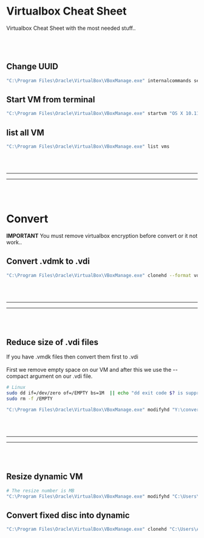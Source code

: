 # Virtualbox Cheat Sheet
Virtualbox Cheat Sheet with the most needed stuff..
<br />
<br />
<br />
<br />


## Change UUID
```bash
"C:\Program Files\Oracle\VirtualBox\VBoxManage.exe" internalcommands sethduuid "C:\Users\Administrator\VirtualBox VMs\Ubuntu 20.04 LTS v4\Ubuntu 20.04 LTS v4.vdi"
```  

## Start VM from terminal
```bash
"C:\Program Files\Oracle\VirtualBox\VBoxManage.exe" startvm "OS X 10.11 El Capitan Retail" --x
```  

## list all VM
```bash
"C:\Program Files\Oracle\VirtualBox\VBoxManage.exe" list vms
```  



<br />
<br />


 _____________________________________________________
 _____________________________________________________


<br />
<br />

# Convert
**IMPORTANT**
You must remove virtualbox encryption before convert or it not work..


## Convert .vdmk to .vdi
```bash
"C:\Program Files\Oracle\VirtualBox\VBoxManage.exe" clonehd --format vdi "Y:\Ubuntu 20.04 LTS v3\Ubuntu 20.04 LTS v3.vmdk" "Y:\convertarea\Ubuntu 20.04 LTS v3\Ubuntu 20.04 LTS v3.vdi"
```  



<br />
<br />


 _____________________________________________________
 _____________________________________________________


<br />
<br />


## Reduce size of .vdi files
If you have .vmdk files then convert them first to .vdi <br />
<br />
First we remove empty space on our VM and after this we use the --compact argument on our .vdi file.

```bash
# Linux
sudo dd if=/dev/zero of=/EMPTY bs=1M  || echo "dd exit code $? is suppressed"
sudo rm -f /EMPTY
```  

```bash
"C:\Program Files\Oracle\VirtualBox\VBoxManage.exe" modifyhd "Y:\convertarea\Ubuntu 20.04 LTS v3\Ubuntu 20.04 LTS v3.vdi" --compact
```  



<br />
<br />


 _____________________________________________________
 _____________________________________________________


<br />
<br />

## Resize dynamic VM
```bash
# The resize number is MB
"C:\Program Files\Oracle\VirtualBox\VBoxManage.exe" modifyhd "C:\Users\Administrator\VirtualBox VMs\Windows 7\Windows 7.vdi" --resize 200000
```  

## Convert fixed disc into dynamic
```bash
"C:\Program Files\Oracle\VirtualBox\VBoxManage.exe" clonehd "C:\Users\Administrator\VirtualBox VMs\Windows 7\Windows 7.vmdk" "C:\Users\Administrator\VirtualBox VMs\Windows 7\Windows 7 dynamic-DRIVE.vmdk" --variant Standard
```  
